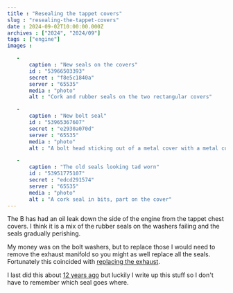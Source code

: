 ```yaml
---
title : "Resealing the tappet covers"
slug : "resealing-the-tappet-covers"
date : 2024-09-02T10:00:00.000Z
archives : ["2024", "2024/09"]
tags : ["engine"]
images :

   -
       caption : "New seals on the covers"
       id : "53966503393"
       secret : "f8e5c1840a"
       server : "65535"
       media : "photo"
       alt : "Cork and rubber seals on the two rectangular covers"

   -
       caption : "New bolt seal"
       id : "53965367607"
       secret : "e2930a070d"
       server : "65535"
       media : "photo"
       alt : "A bolt head sticking out of a metal cover with a metal cupped washer with a rubber seal"

   -
       caption : "The old seals looking tad worn"
       id : "53951775107"
       secret : "edcd291574"
       server : "65535"
       media : "photo"
       alt : "A cork seal in bits, part on the cover"
---
```


The B has had an oil leak down the side of the engine from the tappet chest covers. I think it is a mix of the rubber seals on the washers failing and the seals gradually perishing.

My money was on the bolt washers, but to replace those I would need to remove the exhaust manifold so you might as well replace all the seals. Fortunately this coincided with [replacing the exhaust](/posts/exhaust-replacement/).

I last did this about [12 years ago](/posts/tappet-cover-seals/) but luckily I write up this stuff so I don't have to remember which seal goes where.